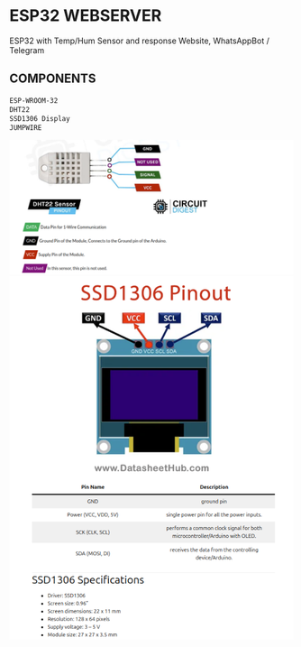 # ESP32 WEBSERVER
ESP32 with Temp/Hum Sensor and response Website, WhatsAppBot / Telegram

## COMPONENTS
    ESP-WROOM-32
    DHT22
    SSD1306 Display
    JUMPWIRE

![img](/img/dht22.png)
![img](/img/ssd1306.png)